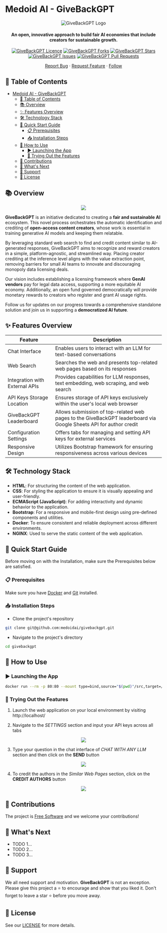 # Medoid AI - GiveBackGPT

<p align="center">
  <img src="assets/logo.png" alt="GiveBackGPT Logo" />
</p>

<h4 align="center">An open, innovative approach to build fair AI economies that include creators for sustainable growth.</h4>

<p align="center">
	<a href="https://github.com/medoidai/givebackgpt/blob/main/LICENSE" target="blank"><img src="https://img.shields.io/github/license/medoidai/givebackgpt?style=flat-square" alt="GiveBackGPT Licence" /></a>
	<a href="https://github.com/medoidai/givebackgpt/fork" target="blank"><img src="https://img.shields.io/github/forks/medoidai/givebackgpt?style=flat-square" alt="GiveBackGPT Forks" /></a>
	<a href="https://github.com/medoidai/givebackgpt/stargazers" target="blank"><img src="https://img.shields.io/github/stars/medoidai/givebackgpt?style=flat-square" alt="GiveBackGPT Stars" /></a>
	<a href="https://github.com/medoidai/givebackgpt/issues" target="blank"><img src="https://img.shields.io/github/issues/medoidai/givebackgpt?style=flat-square" alt="GiveBackGPT Issues" /></a>
	<a href="https://github.com/medoidai/givebackgpt/pulls" target="blank"><img src="https://img.shields.io/github/issues-pr/medoidai/givebackgpt?style=flat-square" alt="GiveBackGPT Pull Requests" /></a>
</p>

<p align="center">
    <a href="https://github.com/medoidai/givebackgpt/issues/new/choose" target="blank">Report Bug</a>
    ·
    <a href="https://github.com/medoidai/givebackgpt/issues/new/choose" target="blank">Request Feature</a>
    ·
    <a href="https://www.linkedin.com/showcase/givebackgpt/" target="blank">Follow</a>
</p>

## 📜 Table of Contents

- [Medoid AI - GiveBackGPT](#medoid-ai---givebackgpt)
  - [📜 Table of Contents](#-table-of-contents)
  - [📚 Overview](#-overview)
  - [✨ Features Overview](#-features-overview)
  - [🛠️ Technology Stack](#️-technology-stack)
  - [🚀 Quick Start Guide](#-quick-start-guide)
    - [📋 Prerequisites](#-prerequisites)
    - [📥 Installation Steps](#-installation-steps)
  - [🎯 How to Use](#-how-to-use)
    - [▶️ Launching the App](#️-launching-the-app)
    - [🎉 Trying Out the Features](#-trying-out-the-features)
  - [🤲 Contributions](#-contributions)
  - [🌱 What's Next](#-whats-next)
  - [🙏 Support](#-support)
  - [📄 License](#-license)

## 📚 Overview

<p align="center">
  <img src="assets/creators.png" />
</p>

**GiveBackGPT** is an initiative dedicated to creating a **fair and sustainable AI** ecosystem. This novel process orchestrates the automatic identification and crediting of **open-access content creators**, whose work is essential in training generative AI models and keeping them relatable.

By leveraging standard web search to find and credit content similar to AI-generated responses, GiveBackGPT aims to recognize and reward creators in a simple, platform-agnostic, and streamlined way. Placing creator crediting at the inference level aligns with the value extraction point, removing barriers for small AI teams to innovate and discouraging monopoly data licensing deals.

Our vision includes establishing a licensing framework where **GenAI vendors** pay for legal data access, supporting a more equitable AI economy. Additionally, an open fund governed democratically will provide monetary rewards to creators who register and grant AI usage rights.

Follow us for updates on our progress towards a comprehensive standalone solution and join us in supporting a **democratized AI future**.

## ✨ Features Overview

| Feature                        | Description                                                                                                       |
|--------------------------------|-------------------------------------------------------------------------------------------------------------------|
| Chat Interface                 | Enables users to interact with an LLM for text-based conversations                                                |
| Web Search                     | Searches the web and presents top-related web pages based on its responses                                        |
| Integration with External APIs | Provides capabilities for LLM responses, text embedding, web scraping, and web search                             |
| API Keys Storage Location      | Ensures storage of API keys exclusively within the user's local web browser                                       |
| GiveBackGPT Leaderboard        | Allows submission of top-related web pages to the GiveBackGPT leaderboard via Google Sheets API for author credit |
| Configuration Settings         | Offers tabs for managing and setting API keys for external services                                               |
| Responsive Design              | Utilizes Bootstrap framework for ensuring responsiveness across various devices                                   |

## 🛠️ Technology Stack

* **HTML**: For structuring the content of the web application.
* **CSS**: For styling the application to ensure it is visually appealing and user-friendly.
* **ECMAScript (JavaScript)**: For adding interactivity and dynamic behavior to the application.
* **Bootstrap**: For a responsive and mobile-first design using pre-defined components and utilities.
* **Docker**: To ensure consistent and reliable deployment across different environments.
* **NGINX**: Used to serve the static content of the web application.

## 🚀 Quick Start Guide

Before moving on with the Installation, make sure the Prerequisites below are satisfied.

### 📋 Prerequisites

Make sure you have [Docker](https://www.docker.com/) and [Git](https://git-scm.com/) installed.

### 📥 Installation Steps

- Clone the project's repository

```sh
git clone git@github.com:medoidai/givebackgpt.git
```

- Navigate to the project's directory

```sh
cd givebackgpt
```

## 🎯 How to Use

### ▶️ Launching the App

```sh
docker run --rm -p 80:80 --mount type=bind,source="$(pwd)"/src,target=/usr/share/nginx/html nginx:alpine
```

### 🎉 Trying Out the Features

1. Launch the web application on your local environment by visiting http://localhost/

2. Navigate to the *SETTINGS* section and input your API keys across all tabs

<div align="center">
  <img src="assets/settings.png">
</div>

3. Type your question in the chat interface of *CHAT WITH ANY LLM* section and then click on the **SEND** button

<div align="center">
  <img src="assets/chat-with-llm.png">
</div>

4. To credit the authors in the *Similar Web Pages* section, click on the **CREDIT AUTHORS** button

<div align="center">
  <img src="assets/credit-authors.png">
</div>

## 🤲 Contributions

The project is [Free Software](https://www.gnu.org/philosophy/free-sw.en.html) and we welcome your contributions!

## 🌱 What's Next

* TODO 1...
* TODO 2...
* TODO 3...

## 🙏 Support

We all need support and motivation. **GiveBackGPT** is not an exception. Please give this project a ⭐️ to encourage and show that you liked it. Don't forget to leave a star ⭐️ before you move away.

## 📄 License

See our [LICENSE](LICENSE) for more details.
